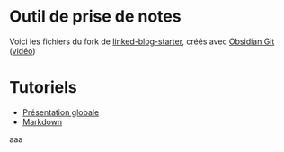 # Outil de prise de notes
Voici les fichiers du fork de [linked-blog-starter](https://github.com/matthewwong525/linked-blog-starter), créés avec [Obsidian Git](https://linked-blog-starter.vercel.app/connect-obsidian-vault-with-github) ([vidéo](https://www.youtube.com/watch?v=5YZz38U20ws))

# Tutoriels
* [Présentation globale](https://www.youtube.com/watch?v=qlCcWmyZRXI)
* [Markdown](https://www.youtube.com/watch?v=9ft9G6JUfO0)

aaa
